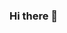 ### Hi there 👋

<!--
**prateekiiest/prateekiiest** is a ✨ _special_ ✨ repository because its `README.md` (this file) appears on your GitHub profile.

![Prateek's github stats](https://github-readme-stats.vercel.app/api?username=prateekiiest&show_icons=true)
